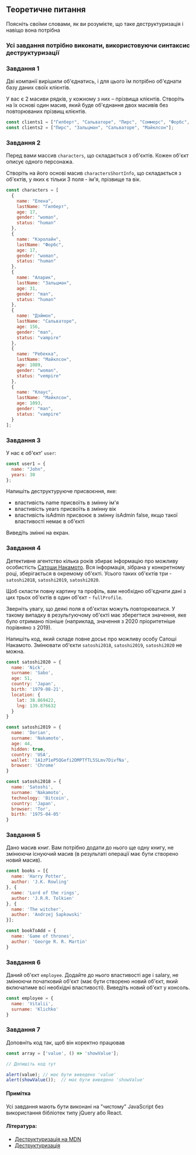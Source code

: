 ## Теоретичне питання
Поясніть своїми словами, як ви розумієте, що таке деструктуризація і навіщо вона потрібна

### Усі завдання потрібно виконати, використовуючи синтаксис деструктуризації

### Завдання 1

Дві компанії вирішили об'єднатись, і для цього їм потрібно об'єднати базу даних своїх клієнтів.

У вас є 2 масиви рядків, у кожному з них – прізвища клієнтів. Створіть на їх основі один масив, який буде об'єднання двох масивів без повторюваних прізвищ клієнтів.

```javascript
const clients1 = ["Гилберт", "Сальваторе", "Пирс", "Соммерс", "Форбс", "Донован", "Беннет"];
const clients2 = ["Пирс", "Зальцман", "Сальваторе", "Майклсон"];
```

### Завдання 2
Перед вами массив `characters`, що складається з об'єктів. Кожен об'єкт описує одного персонажа.

Створіть на його основі масив `charactersShortInfo`, що складається з об'єктів, у яких є тільки 3 поля - ім'я, прізвище та вік.

```javascript
const characters = [
  {
    name: "Елена",
    lastName: "Гилберт",
    age: 17, 
    gender: "woman",
    status: "human"
  },
  {
    name: "Кэролайн",
    lastName: "Форбс",
    age: 17,
    gender: "woman",
    status: "human"
  },
  {
    name: "Аларик",
    lastName: "Зальцман",
    age: 31,
    gender: "man",
    status: "human"
  },
  {
    name: "Дэймон",
    lastName: "Сальваторе",
    age: 156,
    gender: "man",
    status: "vampire"
  },
  {
    name: "Ребекка",
    lastName: "Майклсон",
    age: 1089,
    gender: "woman",
    status: "vempire"
  },
  {
    name: "Клаус",
    lastName: "Майклсон",
    age: 1093,
    gender: "man",
    status: "vampire"
  }
];
```

### Завдання 3

У нас є об'єкт' `user`:

```javascript
const user1 = {
  name: "John",
  years: 30
};
```

Напишіть деструктуруюче присвоєння, яке:
  - властивість name присвоїть в змінну ім'я
  - властивість years присвоїть в змінну вік
  - властивість isAdmin присвоює в змінну isAdmin false, якщо такої властивості немає в об'єкті
 
Виведіть змінні на екран.

### Завдання 4

Детективне агентство кілька років збирає інформацію про можливу особистість [Сатоши Накамото](https://ru.wikipedia.org/wiki/%D0%A1%D0%B0%D1%82%D0%BE%D1%81%D0%B8_%D0%9D%D0%B0%D0%BA%D0%B0%D0%BC%D0%BE%D1%82%D0%BE). Вся інформація, зібрана у конкретному році, зберігається в окремому об'єкті. Усього таких об'єктів три - `satoshi2018`, `satoshi2019`, `satoshi2020`.

Щоб скласти повну картину та профіль, вам необхідно об'єднати дані з цих трьох об'єктів в один об'єкт - `fullProfile`.

Зверніть увагу, що деякі поля в об'єктах можуть повторюватися. У такому випадку в результуючому об'єкті має зберегтися значення, яке було отримано пізніше (наприклад, значення з 2020 пріоритетніше порівняно з 2019).

Напишіть код, який складе повне досьє про можливу особу Сатоші Накамото. Змінювати об'єкти `satoshi2018`, `satoshi2019`, `satoshi2020` не можна.

```javascript
const satoshi2020 = {
  name: 'Nick',
  surname: 'Sabo',
  age: 51,
  country: 'Japan',
  birth: '1979-08-21',
  location: {
    lat: 38.869422, 
    lng: 139.876632
  }
}

const satoshi2019 = {
  name: 'Dorian',
  surname: 'Nakamoto',
  age: 44,
  hidden: true,
  country: 'USA',
  wallet: '1A1zP1eP5QGefi2DMPTfTL5SLmv7DivfNa',
  browser: 'Chrome'
}

const satoshi2018 = {
  name: 'Satoshi',
  surname: 'Nakamoto', 
  technology: 'Bitcoin',
  country: 'Japan',
  browser: 'Tor',
  birth: '1975-04-05'
}
```

### Завдання 5

Дано масив книг. Вам потрібно додати до нього ще одну книгу, не змінюючи існуючий масив (в результаті операції має бути створено новий масив).

```javascript
const books = [{
  name: 'Harry Potter',
  author: 'J.K. Rowling'
}, {
  name: 'Lord of the rings',
  author: 'J.R.R. Tolkien'
}, {
  name: 'The witcher',
  author: 'Andrzej Sapkowski'
}];

const bookToAdd = {
  name: 'Game of thrones',
  author: 'George R. R. Martin'
}
```

### Завдання 6

Даний об'єкт `employee`. Додайте до нього властивості age і salary, не змінюючи початковий об'єкт (має бути створено новий об'єкт, який включатиме всі необхідні властивості). Виведіть новий об'єкт у консоль.

```javascript
const employee = {
  name: 'Vitalii',
  surname: 'Klichko'
}
```

### Завдання 7
Доповніть код так, щоб він коректно працював

```javascript
const array = ['value', () => 'showValue'];

// Допишіть код тут

alert(value); // має бути виведено 'value'
alert(showValue());  // має бути виведено 'showValue'
```

#### Примітка
Усі завдання мають бути виконані на "чистому" JavaScript без використання бібліотек типу jQuery або React.

#### Література:
- [Деструктуризація на MDN](https://developer.mozilla.org/ru/docs/Web/JavaScript/Reference/Operators/Destructuring_assignment)
- [Деструктуризація](https://learn.javascript.ru/destructuring)